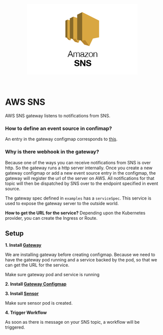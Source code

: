 <p align="center">
  <img src="https://github.com/argoproj/argo-events/blob/ebdbdd4a2a8ce47a0fc6e9a6a63531be2c26148a/docs/assets/sns.png?raw=true" alt="AWS SNS"/>
</p>

<br/>

# AWS SNS

AWS SNS gateway listens to notifications from SNS.

### How to define an event source in confimap?
An entry in the gateway configmap corresponds to [this](https://github.com/argoproj/argo-events/blob/a913dafbf000eb05401ef2c847b29152af82977f/gateways/community/aws-sns/config.go#L70-L75).

### Why is there webhook in the gateway?
Because one of the ways you can receive notifications from SNS is over http. So the gateway runs a http server internally.
Once you create a new gateway configmap or add a new event source entry in the configmap, the gateway will register the url of the server on AWS.
All notifications for that topic will then be dispatched by SNS over to the endpoint specified in event source.

The gateway spec defined in `examples` has a `serviceSpec`. This service is used to expose the gateway server to the outside world.

**How to get the URL for the service?**
Depending upon the Kubernetes provider, you can create the Ingress or Route. 

## Setup

**1. Install [Gateway](../../../examples/gateways/aws-sns.yaml)**

We are installing gateway before creating configmap. Because we need to have the gateway pod running and a service backed by the pod, so 
that we can get the URL for the service. 

Make sure gateway pod and service is running

**2. Install [Gateway Configmap](../../../examples/gateways/aws-sns-gateway-configmap.yaml)**

**3. Install [Sensor](../../../examples/sensors/aws-sns.yaml)**

Make sure sensor pod is created.

**4. Trigger Workflow**

As soon as there is message on your SNS topic, a workflow will be triggered.
 